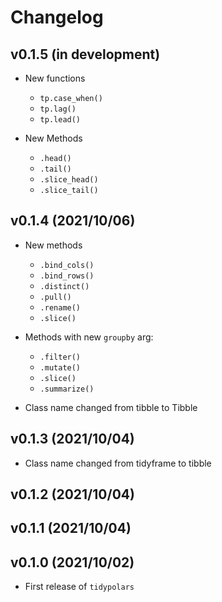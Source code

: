 # Changelog

## v0.1.5 (in development)
* New functions
  + `tp.case_when()`
  + `tp.lag()`
  + `tp.lead()`

* New Methods
  + `.head()`
  + `.tail()`
  + `.slice_head()`
  + `.slice_tail()`

## v0.1.4 (2021/10/06)
* New methods
  + `.bind_cols()`
  + `.bind_rows()`
  + `.distinct()`
  + `.pull()`
  + `.rename()`
  + `.slice()`

* Methods with new `groupby` arg:
  + `.filter()`
  + `.mutate()`
  + `.slice()`
  + `.summarize()`

* Class name changed from tibble to Tibble

## v0.1.3 (2021/10/04)

* Class name changed from tidyframe to tibble

## v0.1.2 (2021/10/04)

## v0.1.1 (2021/10/04)

## v0.1.0 (2021/10/02)

* First release of `tidypolars`
